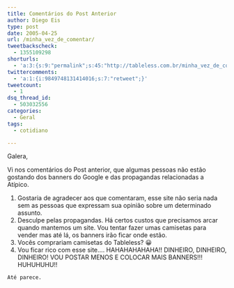 ```yaml
---
title: Comentários do Post Anterior
author: Diego Eis
type: post
date: 2005-04-25
url: /minha_vez_de_comentar/
tweetbackscheck:
  - 1355109298
shorturls:
  - 'a:3:{s:9:"permalink";s:45:"http://tableless.com.br/minha_vez_de_comentar";s:7:"tinyurl";s:26:"http://tinyurl.com/3c5ngku";s:4:"isgd";s:19:"http://is.gd/mvEi5t";}'
twittercomments:
  - 'a:1:{i:9849748131414016;s:7:"retweet";}'
tweetcount:
  - 1
dsq_thread_id:
  - 503032556
categories:
  - Geral
tags:
  - cotidiano

---
```

Galera,
              
Vi nos comentários do Post anterior, que algumas pessoas não estão gostando dos banners do Google e das propagandas relacionadas a Atípico. 

  1. Gostaria de agradecer aos que comentaram, esse site não seria nada sem as pessoas que expressam sua opinião sobre um determinado assunto.
  2. Desculpe pelas propagandas. Há certos custos que precisamos arcar quando mantemos um site. Vou tentar fazer umas camisetas para vender mas até lá, os banners irão ficar onde estão.
  3. Vocês comprariam camisetas do Tableless? 😀
  4. Vou ficar rico com esse site&#8230;. HAHAHAHAHAHA!! DINHEIRO, DINHEIRO, DINHEIRO! VOU POSTAR MENOS E COLOCAR MAIS BANNERS!!! HUHUHUHU!!
              
    Até parece.